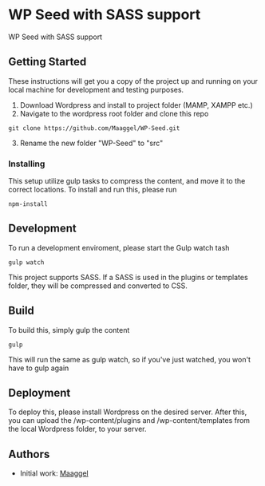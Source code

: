 # WP Seed with SASS support

WP Seed with SASS support

## Getting Started

These instructions will get you a copy of the project up and running on your local machine for development and testing purposes.

1. Download Wordpress and install to project folder (MAMP, XAMPP etc.)
2. Navigate to the wordpress root folder and clone this repo
```
git clone https://github.com/Maaggel/WP-Seed.git
```
3. Rename the new folder "WP-Seed" to "src"

### Installing

This setup utilize gulp tasks to compress the content, and move it to the correct locations.
To install and run this, please run
```
npm-install
```

## Development

To run a development enviroment, please start the Gulp watch tash
```
gulp watch
```

This project supports SASS.
If a SASS is used in the plugins or templates folder, they will be compressed and converted to CSS.

## Build

To build this, simply gulp the content
```
gulp
```
This will run the same as gulp watch, so if you've just watched, you won't have to gulp again

## Deployment

To deploy this, please install Wordpress on the desired server.
After this, you can upload the /wp-content/plugins and /wp-content/templates from the local Wordpress folder, to your server.

## Authors

- Initial work: [Maaggel](https://github.com/maaggel)